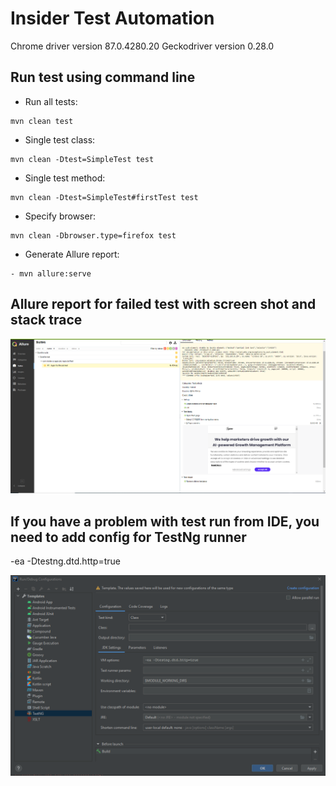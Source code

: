 # Insider Test Automation
Chrome driver version 87.0.4280.20
Geckodriver version 0.28.0

## Run test using command line
- Run all tests: 
```shell script
mvn clean test
```
- Single test class: 
```shell script
mvn clean -Dtest=SimpleTest test
```
- Single test method:
```shell script
mvn clean -Dtest=SimpleTest#firstTest test
```
- Specify browser:
```shell script
mvn clean -Dbrowser.type=firefox test
```
- Generate Allure report:
```shell script
- mvn allure:serve
```

## Allure report for failed test with screen shot and stack trace
<p align="center">
    <img src="src/test/resources/screenshots/TestFailure.png">
</p>

## If you have a problem with test run from IDE, you need to add config for TestNg runner
-ea -Dtestng.dtd.http=true
<p align="center">
    <img src="src/test/resources/screenshots/TestNG_config.png">
</p>